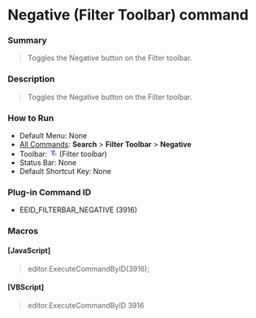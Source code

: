 # Negative (Filter Toolbar) command

### Summary

> Toggles the Negative button on the Filter toolbar.

### Description

> Toggles the Negative button on the Filter toolbar.

### How to Run

- Default Menu: None
- [All Commands](../tools/all_commands): **Search**
\> **Filter Toolbar** \> **Negative**
- Toolbar: ![](../../images/filterbar_negative.png) (Filter toolbar)
- Status Bar: None
- Default Shortcut Key: None

### Plug-in Command ID

- EEID\_FILTERBAR\_NEGATIVE (3916)

### Macros

#### \[JavaScript\]

> editor.ExecuteCommandByID(3916);

#### \[VBScript\]

> editor.ExecuteCommandByID 3916
